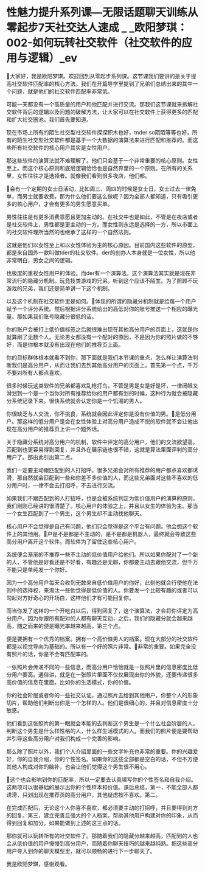 # 性魅力提升系列课—无限话题聊天训练从零起步7天社交达人速成 _ _欧阳梦琪：002-如何玩转社交软件（社交软件的应用与逻辑）_ev

🎼大家好，我是欧阳梦琪。欢迎回到从零起步系列课。这节课我们要讲的是关于提高社交软件匹配率的核心方法。我们在开篇导学里提到了兄弟们总结出来的其中一个问题，就是他们的社交软件匹配率非常低。

可能一天都没有一个高质量的用户和他匹配并进行交流。那我们这节课就来拆解社交软件背后的逻辑以及问题的破解方法，让大家可以在社交软件上获得更多的匹配和扩大社交圈池。我们首先要知道。

现在市场上所有的陌生社交型社交软件探探积木也好，tnder so陌陌等等也好，所有的陌生社交型社交软件都是基于一个大数据的演算法来进行匹配和推荐的。而这些所有社交软件的核心用户其实是女性用户。

那这些软件的演算法就不难理解了。他们只会基于一个非常重要的核心原则。女性至上。而这个核心原则和底层逻辑恰恰也是自然界里的一个原则。在所有的关系里，女性往往才是选择者。就像我们看到很多夜店，他们都。

🎼会有一个定期的女士日活动，比如周三、周四的时候是女士日，女士过去一律免单，而男士就要收费。那为什么他们要这么做呢？因为全部人都知道，只有吸引更多的核心用户，才会有更多的男生愿意买单。

男性往往是有更多消费意愿且更加主动的。在社交中也是如此，不管是在夜店或者是社交软件上，男性都是更主动的一方。而女性则永远是选择的一方，所以市面上的社交软件理所当然的也继承了这样的一个自然法则。

这就是他们以女性至上和以女性体验为主的核心原因。目前国内这些软件的原型，都是来自国外一款叫做tder的社交软件。der的创办人本身就是一位女性，所以他非常明白，男女之间的逻辑。

也极度的重视女性用户的体验。而der有一个演算法。这个演算法其实就是现在非常流行的隐藏分机制。玩竞技类游戏的兄弟。听到这个应该不陌生。为了照顾不玩游戏的兄弟，我们还是简单讲一下这个机制。

以及这个机制在社交软件里是如何。🎼体现的所谓的隐藏分机制就是给每一个用户赋予一个评分系统。然后根据评分系统给出的高低对你的账号推送一个相应的曝光量。那如果我们账号隐藏分很低的话。

你的账户会被打上低价值标签之后就很难出现在其他高分用户的页面上，这就是你就算刷了无数个人。无论男女都没有一个配对的原因，不是因为你的照片做的不够好，而是你根本就没有出现在他们的推荐页上面。

你的目标群体根本就看不到你，那下面就是我们本节课的重点，怎么样让演算法判断我们是高分用户，从而让我们去到其他高分用户的页面上。首先第一个点，千万不要对所有人都点喜欢。

很多时候玩这类软件的兄弟都喜欢乱枪打鸟，不管是男是女是好是坏，一律闭眼又滑划到一个是一个当你对所有推荐给你的用户都有划的时候，这种行为就会被隐藏分系统记录下来。很快系统就会认定你是一个饥渴的男人。

你很缺乏与人交流，你不挑食，系统就会因此评定你是没有价值的男。🎼是低分用户。那这样的低分用户是会在女性体验上对高分用户造成不悦的软件就不会让他出现在高分用户的推荐页上讲一个题外话。

关于隐藏分系统对高分用户的机制，软件中评定的高分用户，他们的交流欲望高，匹配到也更容易得到回复，并且外在展示链也很不错，这就是算法里面评判的高分用户了。那由此引出第二点。

我们一定要主动跟匹配到的人打招呼。很多兄弟会对所有推荐的用户都点喜欢都诱滑，那自然就会匹配到一些和你差不多价值的人，而这些兄弟面对这些不喜欢的低分用户时，一律不会去打招呼，不去进行交流。

如果我们不跟匹配到的人打招呼，也是会被系统判定为低价值用户的演算的原则，我们刚刚已经讲的很清楚了。核心用户的体验之上，并且以女生的体验为主。那当一个女生匹配到了一个男生，这个男生却不主动找他聊天。

核心用户不会觉得是自己有问题，他们只会觉得是这个平台有问题。他会想这个软件上的其他用。🎼户是不是都是不主动的，是不是都是机器人，最终就会导致这些高分用户离开这个软件。而软件为了留住这些核心用户。

系统便会渐渐的不推荐一些不主动的低价值用户给他们。所以如果你配对了一个新的人，不管他是好看还是不好看，有趣还是无聊，你都要主动去跟他交流，但千万不能只是单纯发一个你好。

因为一个高分用户每天会收到无数来自低价值用户的你好，此刻他就会行使他在法则中的选择权，来淘汰一些他觉得是低价值的人。你要发一个比较有趣的或者可以勾起对方好奇心的开场白，这样他们才有可能回复你。

而当你发了这样的一个开吃白以后，得到回复了，这个演算法，才会将你评定为高分用户。因为你跟所有配对的人都有聊天互动，之后，我们的隐藏分就会越来越高，随之而来的便是曝光率越来越高。第三个点。

便是要拥有一个优秀的档案。拥有一个高价值男人的档案。现在大部分的社交软件都是以视觉导向为基础的。所以有一个好的照片非常。🎼非常的重要。如果完全没有照片的话，你是不会有匹配率的。

一张照片会传递不同的一些信息，而高分用户恰恰就是一张照片里的信息密度比低分用户要高。通俗讲，就是在一张照片里面不仅仅展现出你的外貌，还要传递很多高价值的信息在里面。比如你的生活模式，你的价值。

你的社会阶层或者你的一些社交认证，通过照片去给到其他用户，你整个人的形象切片，帮助他们判断出你是一个怎样的人。他们是很细心的，并且对信息密度十分敏感。

他们看到这张照片的第一眼就会本能的去判断这个男生是一个什么社会阶层的人，判断这个男生是什么样性格的人，什么样生活模式的人。而我们的照片便是要帮助并引导这些高分用户对我们构成一个完善的影响。

那么除了照片以外，我们个人介绍里面的一些文字补充也非常的重要。你的兴趣爱好，你的自我介绍，你的个性签名。如果你的这些全部都是空白的话，不但不方便其他人构成对你的脑补，也会让他们觉得这个男生很不用心。

🎼这个也会影响到你的匹配率，所以一定要去认真填写你的个性签名和自我介绍。这两项可以很基础的展示出你的个性样本和价值。课后总结，第一，不能全部人都诱滑，只划出现在推荐页的高分用户，其他疑虑按不喜欢。第二。

在完成匹配后，无论这个人你喜不喜欢，都必须要主动的打招呼，并且要得到对方的回复。第三，建立完善且强大的个人档案，帮助其他用户构建对你的印象，从而得到回复和加分。如果能做到上述的这三点的话。

那你就可以玩转所有的社交软件了。那随着我们的隐藏分越来越高，匹配到的人也会从低价值的用户慢慢到高分用户，而随着你聊天技巧的越来越纯熟。把这些高分用户导入到你的聊天模型里，就可以顺畅的进行下一步聊天了。

我是欧阳梦琪，感谢观看。